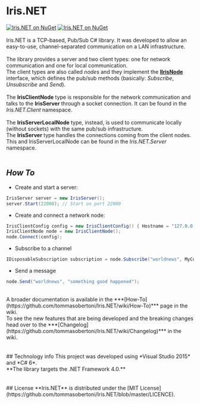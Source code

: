 # Iris.NET
[![Iris.NET on NuGet](https://img.shields.io/badge/source-browser-2B9CC6.svg?style=flat-square)](http://sourcebrowser.io/Browse/tommasobertoni/Iris.NET)
[![Iris.NET on NuGet](https://img.shields.io/badge/nuget-v0.1.0-blue.svg?style=flat-square)](https://www.nuget.org/packages/Iris.NET/)
<br><br>
Iris.NET is a TCP-based, Pub/Sub C# library. It was developed to allow an easy-to-use, channel-separated communication on a LAN infrastructure.
<br><br>
The library provides a server and two client types: one for network communication and one for local communication.
<br>
The client types are also called *nodes* and they implement the [**IIrisNode**](/Iris.NET/Iris.NET.Common/Nodes/IIrisNode.cs) interface, which defines the pub/sub methods (basically: *Subscribe*, *Unsubscribe* and *Send*).
<br><br>
The **IrisClientNode** type is responsible for the network communication and talks to the **IrisServer** through a socket connection. It can be found in the *Iris.NET.Client* namespace.
<br><br>
The **IrisServerLocalNode** type, instead, is used to communicate locally (without sockets) with the same pub/sub infrastructure.
<br>
The **IrisServer** type handles the connections coming from the client nodes. This and IrisServerLocalNode can be found in the *Iris.NET.Server* namespace.
<br><br>
## *How To*
- Create and start a server:<br>
```csharp
IrisServer server = new IrisServer();
server.Start(22000); // Start on port 22000
```
- Create and connect a network node:<br>
```csharp
IrisClientConfig config = new IrisClientConfig() { Hostname = "127.0.0.1", Port = 22000 };
IrisClientNode node = new IrisClientNode();
node.Connect(config);
```
- Subscribe to a channel
```csharp
IDisposableSubscription subscription = node.Subscribe("worldnews", MyContentHandler);
```
- Send a message
```csharp
node.Send("worldnews", "something good happened");
```
<br>
A broader documentation is available in the ***[How-To](https://github.com/tommasobertoni/Iris.NET/wiki/How-To)*** page in the wiki.
<br>
To see the new features that are being developed and the breaking changes head over to the ***[Changelog](https://github.com/tommasobertoni/Iris.NET/wiki/Changelog)*** in the wiki.
<br><br><br>
## Technology info
This project was developed using *Visual Studio 2015* and *C# 6*.<br>
**The library targets the .NET Framework 4.0.**
<br><br><br>
## License
**Iris.NET** is distributed under the [MIT License](https://github.com/tommasobertoni/Iris.NET/blob/master/LICENCE).
